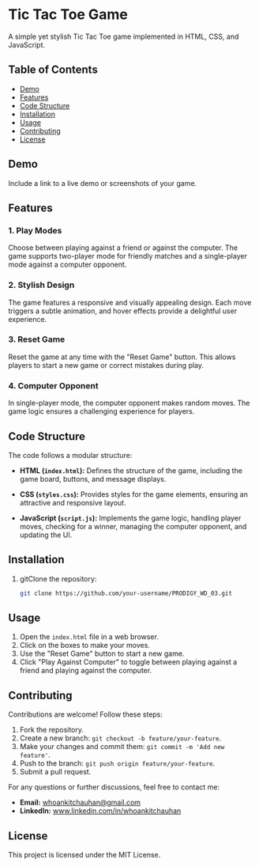 # Tic Tac Toe Game

A simple yet stylish Tic Tac Toe game implemented in HTML, CSS, and JavaScript.

## Table of Contents

- [Demo](#demo)
- [Features](#features)
- [Code Structure](#code-structure)
- [Installation](#installation)
- [Usage](#usage)
- [Contributing](#contributing)
- [License](#license)

## Demo

Include a link to a live demo or screenshots of your game.

## Features

### 1. Play Modes

Choose between playing against a friend or against the computer. The game supports two-player mode for friendly matches and a single-player mode against a computer opponent.

### 2. Stylish Design

The game features a responsive and visually appealing design. Each move triggers a subtle animation, and hover effects provide a delightful user experience.

### 3. Reset Game

Reset the game at any time with the "Reset Game" button. This allows players to start a new game or correct mistakes during play.

### 4. Computer Opponent

In single-player mode, the computer opponent makes random moves. The game logic ensures a challenging experience for players.

## Code Structure

The code follows a modular structure:

- **HTML (`index.html`):** Defines the structure of the game, including the game board, buttons, and message displays.

- **CSS (`styles.css`):** Provides styles for the game elements, ensuring an attractive and responsive layout.

- **JavaScript (`script.js`):** Implements the game logic, handling player moves, checking for a winner, managing the computer opponent, and updating the UI.

## Installation

1. gitClone the repository:

   ```bash
   git clone https://github.com/your-username/PRODIGY_WD_03.git


## Usage

1. Open the `index.html` file in a web browser.
2. Click on the boxes to make your moves.
3. Use the "Reset Game" button to start a new game.
4. Click "Play Against Computer" to toggle between playing against a friend and playing against the computer.

## Contributing

Contributions are welcome! Follow these steps:

1. Fork the repository.
2. Create a new branch: `git checkout -b feature/your-feature`.
3. Make your changes and commit them: `git commit -m 'Add new feature'`.
4. Push to the branch: `git push origin feature/your-feature`.
5. Submit a pull request.

For any questions or further discussions, feel free to contact me:

- **Email:** [whoankitchauhan@gmail.com](mailto:whoankitchauhan@gmail.com)
- **LinkedIn:** www.linkedin.com/in/whoankitchauhan

## License

This project is licensed under the MIT License.
